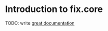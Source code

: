 # Introduction to fix.core

TODO: write [great documentation](http://jacobian.org/writing/what-to-write/)
